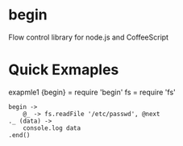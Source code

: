 # begin

Flow control library for node.js and CoffeeScript

# Quick Exmaples
exapmle1
	{begin} = require 'begin'
	fs = require 'fs'

	begin ->
		@_ -> fs.readFile '/etc/passwd', @next
	._ (data) ->
		console.log data
	.end()


